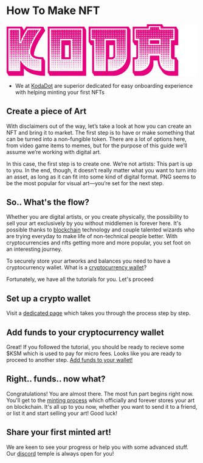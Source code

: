 # How To Make NFT

![KodaDot_logo_v3](./assets/KODA_v3.png)
- We at [KodaDot](https://kodadot.xyz) are superior dedicated for easy onboarding experience with helping minting your first NFTs

## Create a piece of Art

With disclaimers out of the way, let’s take a look at how you can create an NFT and bring it to market. The first step is to have or make something that can be turned into a non-fungible token. There are a lot of options here, from video game items to memes, but for the purpose of this guide we’ll assume we’re working with digital art.

In this case, the first step is to create one. We’re not artists: This part is up to you. In the end, though, it doesn’t really matter what you want to turn into an asset, as long as it can fit into some kind of digital format. PNG seems to be the most popular for visual art—you’re set for the next step.

## So.. What's the flow?

Whether you are digital artists, or you create physically, the possibility to sell your art exclusively by you without middlemen is forever here. It's possible thanks to [blockchain](https://en.wikipedia.org/wiki/Blockchain) technology and couple talented wizards who are trying everyday to make life of non-technical people better. With cryptocurrencies and nfts getting more and more popular, you set foot on an interesting journey.

To securely store your artworks and balances you need to have a cryptocurrency wallet.
What is a [cryptocurrency wallet](https://en.wikipedia.org/wiki/Cryptocurrency_wallet)?

Fortunately, we have all the tutorials for you. Let's proceed

## Set up a crypto wallet

Visit a [dedicated page](tutorials/how-to-create-wallet.md) which takes you through the process step by step.

## Add funds to your cryptocurrency wallet

Great! If you followed the tutorial, you should be ready to recieve some $KSM which is used to pay for micro fees.
Looks like you are ready to proceed to another step. [Add funds to your wallet!](tutorials/how-to-top-up-wallet.md)

## Right.. funds.. now what?

Congratulations! You are almost there. The most fun part begins right now. You'll get to the [minting process](tutorials/how-to-mint.md) which officially and forever stores your art on blockchain. It's all up to you now, whether you want to send it to a friend, or list it and start selling your art! Good luck!

## Share your first minted art!

We are keen to see your progress or help you with some advanced stuff. Our [discord](https://discord.gg/kodadot) temple is always open for you!

